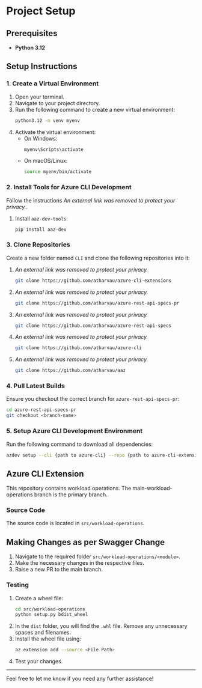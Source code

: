 
# Project Setup

## Prerequisites

- **Python 3.12**

## Setup Instructions

### 1. Create a Virtual Environment

1. Open your terminal.
2. Navigate to your project directory.
3. Run the following command to create a new virtual environment:
    ```bash
    python3.12 -m venv myenv
    ```
4. Activate the virtual environment:
    - On Windows:
        ```bash
        myenv\Scripts\activate
        ```
    - On macOS/Linux:
        ```bash
        source myenv/bin/activate
        ```

### 2. Install Tools for Azure CLI Development

Follow the instructions *An external link was removed to protect your privacy.*.

1. Install `aaz-dev-tools`:
    ```bash
    pip install aaz-dev
    ```

### 3. Clone Repositories

Create a new folder named `CLI` and clone the following repositories into it:

1. *An external link was removed to protect your privacy.*
    ```bash
    git clone https://github.com/atharvau/azure-cli-extensions
    ```
2. *An external link was removed to protect your privacy.*
    ```bash
    git clone https://github.com/atharvau/azure-rest-api-specs-pr
    ```
3. *An external link was removed to protect your privacy.*
    ```bash
    git clone https://github.com/atharvau/azure-rest-api-specs
    ```
4. *An external link was removed to protect your privacy.*
    ```bash
    git clone https://github.com/atharvau/azure-cli
    ```
5. *An external link was removed to protect your privacy.*
    ```bash
    git clone https://github.com/atharvau/aaz
    ```

### 4. Pull Latest Builds

Ensure you checkout the correct branch for `azure-rest-api-specs-pr`:
```bash
cd azure-rest-api-specs-pr
git checkout <branch-name>
```

### 5. Setup Azure CLI Development Environment

Run the following command to download all dependencies:
```bash
azdev setup --cli {path to azure-cli} --repo {path to azure-cli-extensions}
```

## Azure CLI Extension

This repository contains workload operations. The main-workload-operations branch is the primary branch. 

### Source Code

The source code is located in `src/workload-operations`.


## Making Changes as per Swagger Change

1. Navigate to the required folder `src/workload-operations/<module>`.
2. Make the necessary changes in the respective files.
3. Raise a new PR to the main branch.

### Testing

1. Create a wheel file:
    ```bash
    cd src/workload-operations
    python setup.py bdist_wheel
    ```
2. In the `dist` folder, you will find the `.whl` file. Remove any unnecessary spaces and filenames.
3. Install the wheel file using:
    ```bash
    az extension add --source <File Path>
    ```
4. Test your changes.

---

Feel free to let me know if you need any further assistance!
